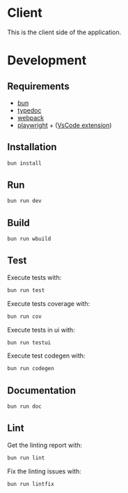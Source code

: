 # Client

This is the client side of the application.

# Development

## Requirements

- [bun](https://bun.sh/)
- [typedoc](https://typedoc.org/)
- [webpack](https://www.npmjs.com/package/webpack)
- [playwright](https://playwright.dev/) + ([VsCode extension](https://marketplace.visualstudio.com/items?itemName=ms-playwright.playwright))

## Installation

```sh
bun install
```

## Run

```sh
bun run dev
```

## Build

```sh
bun run wbuild
```

## Test

Execute tests with:

```sh
bun run test
```

Execute tests coverage with:

```sh
bun run cov
```

Execute tests in ui with:

```sh
bun run testui
```

Execute test codegen with:

```sh
bun run codegen
```

## Documentation

```sh
bun run doc
```

## Lint

Get the linting report with:

```sh
bun run lint
```

Fix the linting issues with:

```sh
bun run lintfix
```
